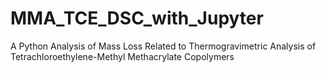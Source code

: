 # MMA_TCE_DSC_with_Jupyter
A Python Analysis of Mass Loss Related to Thermogravimetric Analysis of Tetrachloroethylene-Methyl Methacrylate Copolymers
